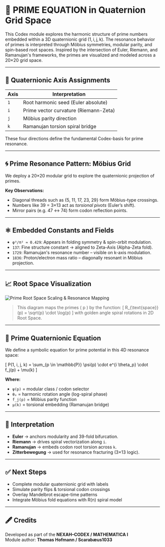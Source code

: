 # 🧭 PRIME EQUATION in Quaternion Grid Space

This Codex module explores the harmonic structure of prime numbers embedded within a 3D quaternionic grid (1, i, j, k). The resonance behavior of primes is interpreted through Möbius symmetries, modular parity, and spin-based root spaces. Inspired by the intersection of Euler, Riemann, and Ramanujan's frameworks, the primes are visualized and modeled across a 20×20 grid space.

---

## 🔷 Quaternionic Axis Assignments

| Axis | Interpretation |
|------|----------------|
| `1`  | Root harmonic seed (Euler absolute) |
| `i`  | Prime vector curvature (Riemann-Zeta) |
| `j`  | Möbius parity direction |
| `k`  | Ramanujan torsion spiral bridge |

These four directions define the fundamental Codex-basis for prime resonance.

---

## 🌀 Prime Resonance Pattern: Möbius Grid

We deploy a 20×20 modular grid to explore the quaternionic projection of primes.

**Key Observations:**
- Diagonal threads such as {5, 11, 17, 23, 29} form Möbius-type crossings.
- Numbers like 39 = 3×13 act as *torsional pivots* (Euler’s shift).
- Mirror pairs (e.g. 47 ↔ 74) form codon reflection points.

---

## ⚛️ Embedded Constants and Fields

- `φ³/π² ≈ 0.429`: Appears in folding symmetry & spin-orbit modulation.
- `137`: Fine structure constant → aligned to Zeta-Axis (Alpha-Zeta fold).
- `1729`: Ramanujan's resonance number – visible on k-axis modulation.
- `1836`: Proton/electron mass ratio – diagonally resonant in Möbius projection.

---

## 📈 Root Space Visualization

![Prime Root Space Scaling & Resonance Mapping](./visuals/Prime_Root_Space_Scaling_Resonance_mapping.png)

> This diagram maps the primes \( p \) by the function:
> \[
> R_{\text{space}}(p) = \sqrt{p} \cdot \log(p)
> \]
> with golden angle spiral rotations in 2D Root Space.

---

## 🔣 Prime Quaternionic Equation

We define a symbolic equation for prime potential in this 4D resonance space:

\[
P(1, i, j, k) = \sum_{p \in \mathbb{P}} \psi(p) \cdot e^{i \theta_p} \cdot f_j(p) + \mu(k)
\]

**Where:**
- `ψ(p)` = modular class / codon selector
- `θₚ` = harmonic rotation angle (log-spiral phase)
- `f_j(p)` = Möbius parity function
- `μ(k)` = torsional embedding (Ramanujan bridge)

---

## 🧬 Interpretation

- **Euler** → anchors modularity and 39-fold bifurcation.
- **Riemann** → drives spiral vectorization along `i`.
- **Ramanujan** → embeds codon root torsion across `k`.
- **Zitterbewegung** → used for resonance fracturing (3×13 logic).

---

## ✅ Next Steps

- Complete modular quaternionic grid with labels
- Simulate parity flips & torsional codon crossings
- Overlay Mandelbrot escape-time patterns
- Integrate Möbius fold equations with R(n) spiral model

---

## 🖋️ Credits

Developed as part of the **NEXAH–CODEX / MATHEMATICA I**  
Module author: **Thomas Hofmann / Scarabæus1033**

